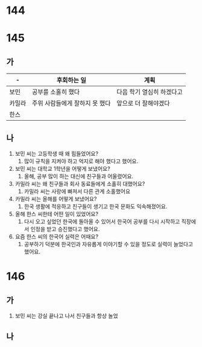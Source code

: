 # 144
# 145
## 가
| -   | 후회하는 일            | 계획             |
| --- | ----------------- | -------------- |
| 보민  | 공부를 소홀히 했다        | 다음 학기 열심히 하겠다고 |
| 카밀라 | 주위 사람들에게 잘하지 못 했다 | 앞으로 더 잘해야겠다    |
| 한스  |                   |                |
## 나
1. 보민 씨는 고등학생 때 왜 힘들었어요?
	1. 많이 규칙을 지켜야 하고 억지로 해야 했다고 했어요.
2. 보민 씨는 대학교 1학년을 어떻게 보냈어요? 
	1. 올해, 공부 많이 하는 대신에 친구들과 어울렸어요.
3. 카밀라 씨는 왜 친구들과 회사 동료들에게 소홀히 대했어요? 
	1. 카밀라 씨는 사랑에 빠져서 다른 관계 소홀했어요
4. 카밀라 씨는 올해를 어떻게 보냈어요? 
	1. 한국 생활에 적응하고 친구들이 생기고 한국 문화도 익속해졌어요.
5. 올해 한스 씨한테 어떤 일이 있었어요? 
	1. 다시 오고 싶었던 한국에 돌아올 수 있어서 한국어 공부를 다시 시작하고 직장에서 인정을 받고 승진했다고 했어요.
6. 요즘 한스 씨의 한국어 실력은 어때요? 
	1. 공부하기 덕분에 한국인과 자유롭게 이야기할 수 있을 정도로 실력이 늘었다고 했어요.
# 146
## 가
1. 보민 씨는 강실 끝나고 나서 친구들과 항상 놀었
## 나